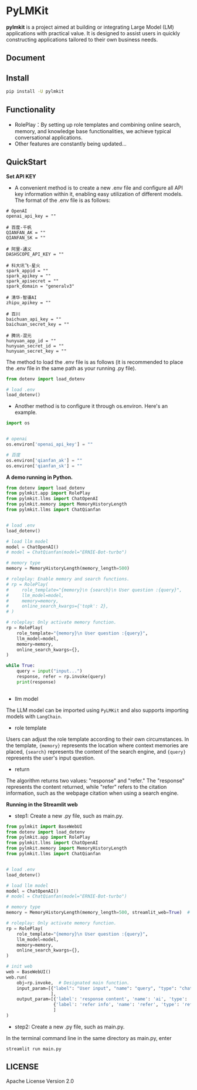 # PyLMKit

**pylmkit** is a project aimed at building or integrating Large Model (LM) applications with practical value. It is designed to assist users in quickly constructing applications tailored to their own business needs.

## Document


## Install
```bash
pip install -U pylmkit
```

## Functionality

- RolePlay：By setting up role templates and combining online search, memory, and knowledge base functionalities, we achieve typical conversational applications.
- Other features are constantly being updated...

## QuickStart

**Set API KEY**

- A convenient method is to create a new .env file and configure all API key information within it, enabling easy utilization of different models. The format of the .env file is as follows:
```text
# OpenAI
openai_api_key = ""

# 百度-千帆
QIANFAN_AK = ""
QIANFAN_SK = ""

# 阿里-通义
DASHSCOPE_API_KEY = ""

# 科大讯飞-星火
spark_appid = ""
spark_apikey = ""
spark_apisecret = ""
spark_domain = "generalv3"

# 清华-智谱AI
zhipu_apikey = ""

# 百川
baichuan_api_key = ""
baichuan_secret_key = ""

# 腾讯-混元
hunyuan_app_id = ""
hunyuan_secret_id = ""
hunyuan_secret_key = ""
```
The method to load the .env file is as follows (it is recommended to place the .env file in the same path as your running .py file).
```python
from dotenv import load_dotenv

# load .env
load_dotenv()
```
- Another method is to configure it through os.environ. Here's an example.
```python
import os


# openai
os.environ['openai_api_key'] = ""

# 百度
os.environ['qianfan_ak'] = ""
os.environ['qianfan_sk'] = ""
```

**A demo running in Python.**
```python
from dotenv import load_dotenv
from pylmkit.app import RolePlay
from pylmkit.llms import ChatOpenAI
from pylmkit.memory import MemoryHistoryLength
from pylmkit.llms import ChatQianfan


# load .env
load_dotenv()

# load llm model
model = ChatOpenAI()
# model = ChatQianfan(model="ERNIE-Bot-turbo")

# memory type
memory = MemoryHistoryLength(memory_length=500)

# roleplay: Enable memory and search functions.
# rp = RolePlay(
#     role_template="{memory}\n {search}\n User question :{query}", 
#     llm_model=model,
#     memory=memory,
#     online_search_kwargs={'topk': 2},
# )

# roleplay: Only activate memory function.
rp = RolePlay(
    role_template="{memory}\n User question :{query}", 
    llm_model=model,
    memory=memory,
    online_search_kwargs={},
)

while True:
    query = input("input...")
    response, refer = rp.invoke(query)
    print(response)
    

```
- llm model

The LLM model can be imported using `PyLMKit` and also supports importing models with `LangChain`.

- role template

Users can adjust the role template according to their own circumstances. In the template, `{memory}` represents the location where context memories are placed, `{search}` represents the content of the search engine, and `{query}` represents the user's input question.

- return

The algorithm returns two values: "response" and "refer." The "response" represents the content returned, while "refer" refers to the citation information, such as the webpage citation when using a search engine.


**Running in the Streamlit web**

- step1: Create a new .py file, such as main.py.
```python
from pylmkit import BaseWebUI
from dotenv import load_dotenv
from pylmkit.app import RolePlay
from pylmkit.llms import ChatOpenAI
from pylmkit.memory import MemoryHistoryLength
from pylmkit.llms import ChatQianfan


# load .env
load_dotenv()

# load llm model
model = ChatOpenAI()
# model = ChatQianfan(model="ERNIE-Bot-turbo")

# memory type
memory = MemoryHistoryLength(memory_length=500, streamlit_web=True)  # set streamlit_web=True

# roleplay: Only activate memory function.
rp = RolePlay(
    role_template="{memory}\n User question :{query}", 
    llm_model=model,
    memory=memory,
    online_search_kwargs={},
)

# init web
web = BaseWebUI()
web.run(
    obj=rp.invoke,  # Designated main function.
    input_param=[{"label": "User input", "name": "query", "type": "chat"},  # type: chat text string bool float ...
                 ],
    output_param=[{'label': 'response content', 'name': 'ai', 'type': 'chat'},
                  {'label': 'refer info', 'name': 'refer', 'type': 'refer'}  # type: chat refer text string bool float ...
                  ]
)

```
- step2: Create a new .py file, such as main.py.

In the terminal command line in the same directory as main.py, enter 

```text
streamlit run main.py
```

## LICENSE

Apache License Version 2.0





